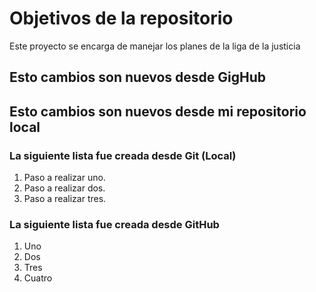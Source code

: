 # Objetivos de la repositorio

Este proyecto se encarga de manejar los planes de la liga de la justicia

## Esto cambios son nuevos desde GigHub

## Esto cambios son nuevos desde mi repositorio local

### La siguiente lista fue creada desde Git (Local)
1. Paso a realizar uno.
2. Paso a realizar dos.
3. Paso a realizar tres.

### La siguiente lista fue creada desde GitHub
1. Uno
2. Dos
3. Tres
4. Cuatro
